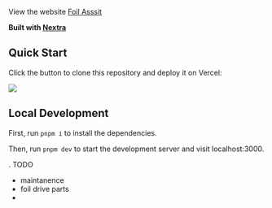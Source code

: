 View the website [Foil Asssit](https://foil-assist.vercel.app)

**Built with [Nextra](https://nextra.site)**

## Quick Start

Click the button to clone this repository and deploy it on Vercel:

[![](https://vercel.com/button)](https://vercel.com/new/clone?s=https%3A%2F%2Fgithub.com%2Fshuding%2Fnextra-docs-template&showOptionalTeamCreation=false)

## Local Development

First, run `pnpm i` to install the dependencies.

Then, run `pnpm dev` to start the development server and visit localhost:3000.

.
TODO

- maintanence
- foil drive parts
-
